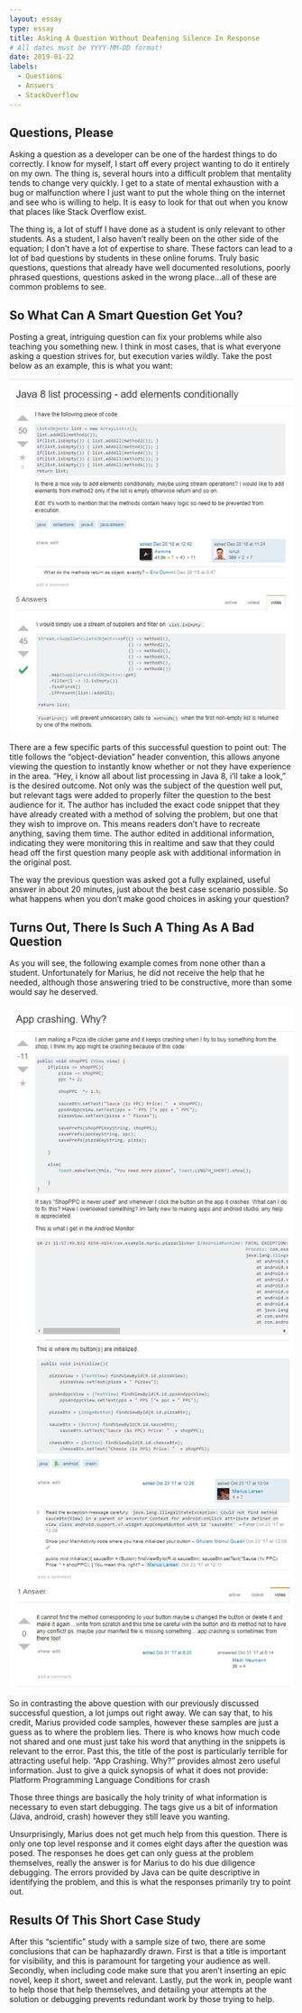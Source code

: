 ```yaml
---
layout: essay
type: essay
title: Asking A Question Without Deafening Silence In Response
# All dates must be YYYY-MM-DD format!
date: 2019-01-22
labels:
  - Questions
  - Answers
  - StackOverflow
---
```





## Questions, Please

Asking a question as a developer can be one of the hardest things to do correctly. I know for myself, I start off every project wanting to do it entirely on my own. The thing is, several hours into a difficult problem that mentality tends to change very quickly. I get to a state of mental exhaustion with a  bug or malfunction where I just want to put the whole thing on the internet and see who is willing to help. It is easy to look for that out when you know that places like Stack Overflow exist.


The thing is, a lot of stuff I have done as a student is only relevant to other students. As a student, I also haven’t really been on the other side of the equation; I don’t have a lot of expertise to share. These factors can lead to a lot of bad questions by students in these online forums. Truly basic questions, questions that already have well documented resolutions, poorly phrased questions, questions asked in the wrong place...all of these are common problems to see. 

## So What Can A Smart Question Get You?

Posting a great, intriguing question can fix your problems while also teaching you something new. I think in most cases, that is what everyone asking a question strives for, but execution varies wildly. Take the post below as an example, this is what you want:

<img class="ui large center rectangular floated image" src="../images/Essay3img1.jpg">

There are a few specific parts of this successful question to point out:
The title follows the “object-deviation” header convention, this allows anyone viewing the question to instantly know whether or not they have experience in the area. “Hey, i know all about list processing in Java 8, i’ll take a look,” is the desired outcome. 
Not only was the subject of the question well put, but relevant tags were added to properly filter the question to the best audience for it.
The author has included the exact code snippet that they have already created with a method of solving the problem, but one that they wish to improve on. This means readers don’t have to recreate anything, saving them time. 
The author edited in additional information, indicating they were monitoring this in realtime and saw that they could head off the first question many people ask with additional information in the original post.

The way the previous question was asked got a fully explained, useful answer in about 20 minutes, just about the best case scenario possible. So what happens when you don’t make good choices in asking your question?

## Turns Out, There Is Such A Thing As A Bad Question

As you will see, the following example comes from none other than a student. Unfortunately for Marius, he did not receive the help that he needed, although those answering tried to be constructive, more than some would say he deserved.

<img class="ui large center rectangular floated image" src="../images/Essay3img2.jpg">
<img class="ui large center rectangular floated image" src="../images/Essay3img3.jpg">

So in contrasting the above question with our previously discussed successful question, a lot jumps out right away. We can say that, to his credit, Marius provided code samples, however these samples are just a guess as to where the problem lies. There is who knows how much code not shared and one must just take his word that anything in the snippets is relevant to the error. Past this, the title of the post is particularly terrible for attracting useful help. “App Crashing. Why?” provides almost zero useful information. Just to give a quick synopsis of what it does not provide:
Platform
Programming Language
Conditions for crash

Those three things are basically the holy trinity of what information is necessary to even start debugging. The tags give us a bit of information (Java, android, crash) however they still leave you wanting. 

Unsurprisingly, Marius does not get much help from this question. There is only one top level response and it comes eight days after the question was posed. The responses he does get can only guess at the problem themselves, really the answer is for Marius to do his due diligence debugging. The errors provided by Java can be quite descriptive in identifying the problem, and this is what the responses primarily try to point out. 

## Results Of This Short Case Study

After this “scientific” study with a sample size of two, there are some conclusions that can be haphazardly drawn. First is that a title is important for visibility, and this is paramount for targeting your audience as well. Secondly, when including code make sure that you aren’t inserting an epic novel, keep it short, sweet and relevant. Lastly, put the work in, people want to help those that help themselves, and detailing your attempts at the solution or debugging prevents redundant work by those trying to help. 
